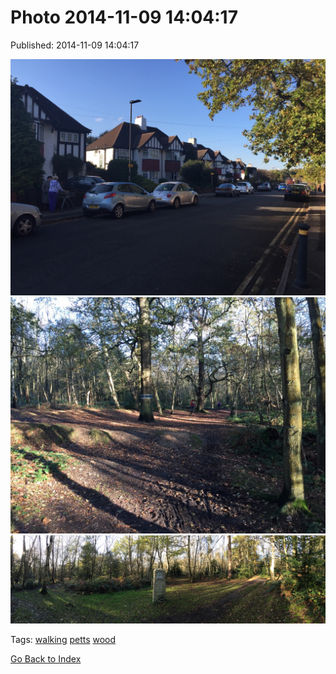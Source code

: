 
# Photo 2014-11-09 14:04:17

Published: 2014-11-09 14:04:17

![](102180499932-0.jpg)
![](102180499932-1.jpg)
![](102180499932-2.jpg)

Tags: [walking](tag-walking.md) [petts](tag-petts.md) [wood](tag-wood.md)

[Go Back to Index](index.md)
